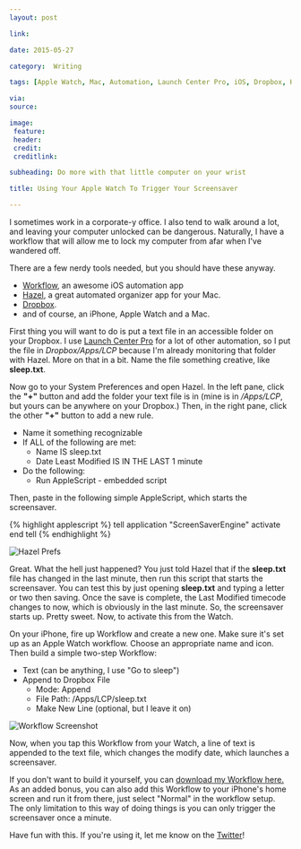 ```yaml
---
layout: post

link: 

date: 2015-05-27

category:  Writing 

tags: [Apple Watch, Mac, Automation, Launch Center Pro, iOS, Dropbox, Hazel]

via: 
source: 

image:
 feature: 
 header: 
 credit: 
 creditlink: 

subheading: Do more with that little computer on your wrist

title: Using Your Apple Watch To Trigger Your Screensaver

---
```



I sometimes work in a corporate-y office. I also tend to walk around a lot, and leaving your computer unlocked can be dangerous. Naturally, I have a workflow that will allow me to lock my computer from afar when I've wandered off. 

<!-- more -->  

There are a few nerdy tools needed, but you should have these anyway.

  * [Workflow](https://geo.itunes.apple.com/us/app/workflow-powerful-automation/id915249334?mt=8&uo=6&at=1001l3C5), an awesome iOS automation app
  * [Hazel](http://www.noodlesoft.com/hazel.php), a great automated organizer app for your Mac.
  * [Dropbox](https://db.tt/UfENov5).
  * and of course, an iPhone, Apple Watch and a Mac.

First thing you will want to do is put a text file in an accessible folder on your Dropbox. I use [Launch Center Pro](https://geo.itunes.apple.com/us/app/launch-center-pro/id532016360?mt=8&uo=6&at=1001l3C5) for a lot of other automation, so I put the file in _Dropbox/Apps/LCP_ because I'm already monitoring that folder with Hazel. More on that in a bit. Name the file something creative, like **sleep.txt**.

Now go to your System Preferences and open Hazel. In the left pane, click the **"+"** button and add the folder your text file is in (mine is in _/Apps/LCP_, but yours can be anywhere on your Dropbox.) Then, in the right pane, click the other **"+"** button to add a new rule.

  * Name it something recognizable
  * If ALL of the following are met: 
      * Name IS sleep.txt
      * Date Least Modified IS IN THE LAST 1 minute
  * Do the following: 
      * Run AppleScript - embedded script
      


Then, paste in the following simple AppleScript, which starts the screensaver.

{% highlight applescript %}
	tell application "ScreenSaverEngine"
        activate
        end tell
{% endhighlight %}     


![Hazel Prefs](https://s3-us-west-2.amazonaws.com/www.jimmylittle.com/post-images/HazelPrefs.png)   


Great. What the hell just happened? You just told Hazel that if the **sleep.txt** file has changed in the last minute, then run this script that starts the screensaver. You can test this by just opening **sleep.txt** and typing a letter or two then saving. Once the save is complete, the Last Modified timecode changes to now, which is obviously in the last minute. So, the screensaver starts up. Pretty sweet. Now, to activate this from the Watch.

On your iPhone, fire up Workflow and create a new one. Make sure it's set up as an Apple Watch workflow. Choose an appropriate name and icon. Then build a simple two-step Workflow:


  * Text (can be anything, I use "Go to sleep")
  * Append to Dropbox File 
      * Mode: Append
      * File Path: /Apps/LCP/sleep.txt
      * Make New Line (optional, but I leave it on)
      
      
![Workflow Screenshot](https://s3-us-west-2.amazonaws.com/www.jimmylittle.com/post-images/WF-Sleep-Mac.PNG)      


Now, when you tap this Workflow from your Watch, a line of text is appended to the text file, which changes the modify date, which launches a screensaver. 

If you don't want to build it yourself, you can [download my Workflow here.](https://workflow.is/workflows/68cf1b5bc9864dc0882b5e39bf05583b) As an added bonus, you can also add this Workflow to your iPhone's home screen and run it from there, just select "Normal" in the workflow setup. The only limitation to this way of doing things is you can only trigger the screensaver once a minute.

Have fun with this. If you're using it, let me know on the [Twitter](http://www.twitter.com/jimmylittle)!
